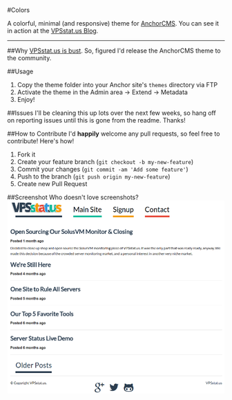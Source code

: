 #Colors

A colorful, minimal (and responsive) theme for [AnchorCMS](http://anchorcms.com). You can see it in action at the [VPSstat.us Blog](http://blog.vpsstat.us).

---

##Why
[VPSstat.us is bust](http://blog.vpsstat.us/posts/open-sourcing-our-solusvm-monitor-and-closing). So, figured I'd release the AnchorCMS theme to the community.

##Usage

1. Copy the theme folder into your Anchor site's `themes` directory via FTP
2. Activate the theme in the Admin area -> Extend -> Metadata
3. Enjoy!

##Issues
I'll be cleaning this up lots over the next few weeks, so hang off on reporting issues until this is gone from the readme. Thanks!

##How to Contribute
I'd **happily** welcome any pull requests, so feel free to contribute! Here's how!
1. Fork it
2. Create your feature branch (`git checkout -b my-new-feature`)
3. Commit your changes (`git commit -am 'Add some feature'`)
4. Push to the branch (`git push origin my-new-feature`)
5. Create new Pull Request

##Screenshot
Who doesn't love screenshots?
![Colors Screenshot](https://raw.githubusercontent.com/tlongren/colors-anchor-theme/master/screenshot.png "Colors Screenshot")